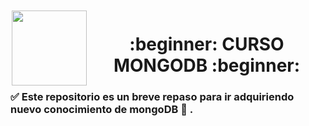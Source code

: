 <img src="https://www.mongodb.com/community/forums/uploads/default/original/3X/0/1/01d4259c8928db8d3f2370429391688f8622654d.png" style="width: 120px; height: 120px; margin: 2px;" align="left" >

<div align="center"><h1> :beginner: CURSO MONGODB :beginner: </h1></div>

### 	:white_check_mark: Este repositorio es un breve repaso para ir adquiriendo nuevo conocimiento de mongoDB :bookmark_tabs: . <br> <br>
